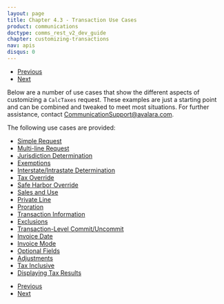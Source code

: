 ```yaml
---
layout: page
title: Chapter 4.3 - Transaction Use Cases
product: communications
doctype: comms_rest_v2_dev_guide
chapter: customizing-transactions
nav: apis
disqus: 0
---
```


<ul class="pager">
  <li class="previous"><a href="/communications/dev-guide_rest_v2/customizing-transactions/account-customizations/"><i class="glyphicon glyphicon-chevron-left"></i>Previous</a></li>
  <li class="next"><a href="/communications/dev-guide_rest_v2/customizing-transactions/sample-transactions/simple-request">Next<i class="glyphicon glyphicon-chevron-right"></i></a></li>
</ul>

Below are a number of use cases that show the different aspects of customizing a <code>CalcTaxes</code> request.  These examples are just a starting point and can be combined and tweaked to meet most situations.  For further assistance, contact <a class="dev-guide-link" href="mailto:CommunicationSupport@avalara.com">CommunicationSupport@avalara.com</a>.

The following use cases are provided:
<ul class="dev-guide-list">
    <li><a class="dev-guide-link" href="/communications/dev-guide_rest_v2/customizing-transactions/sample-transactions/simple-request/">Simple Request</a></li>
    <li><a class="dev-guide-link" href="/communications/dev-guide_rest_v2/customizing-transactions/sample-transactions/multi-line-request/">Multi-line Request</a></li>
    <li><a class="dev-guide-link" href="/communications/dev-guide_rest_v2/customizing-transactions/sample-transactions/jurisdiction-determination/">Jurisdiction Determination</a></li>
    <li><a class="dev-guide-link" href="/communications/dev-guide_rest_v2/customizing-transactions/sample-transactions/exemption/">Exemptions</a></li>
    <li><a class="dev-guide-link" href="/communications/dev-guide_rest_v2/customizing-transactions/sample-transactions/inter-intrastate/">Interstate/Intrastate Determination</a></li>
    <li><a class="dev-guide-link" href="/communications/dev-guide_rest_v2/customizing-transactions/sample-transactions/tax-override/">Tax Override</a></li>
    <li><a class="dev-guide-link" href="/communications/dev-guide_rest_v2/customizing-transactions/sample-transactions/safe-harbor-override/">Safe Harbor Override</a></li>
    <li><a class="dev-guide-link" href="/communications/dev-guide_rest_v2/customizing-transactions/sample-transactions/sau/">Sales and Use</a></li>
    <li><a class="dev-guide-link" href="/communications/dev-guide_rest_v2/customizing-transactions/sample-transactions/private-line/">Private Line</a></li>
    <li><a class="dev-guide-link" href="/communications/dev-guide_rest_v2/customizing-transactions/sample-transactions/proration/">Proration</a></li>
    <li><a class="dev-guide-link" href="/communications/dev-guide_rest_v2/customizing-transactions/sample-transactions/transaction-information/">Transaction Information</a></li>
    <li><a class="dev-guide-link" href="/communications/dev-guide_rest_v2/customizing-transactions/sample-transactions/exclusion/">Exclusions</a></li>
    <li><a class="dev-guide-link" href="/communications/dev-guide_rest_v2/customizing-transactions/sample-transactions/commit/">Transaction-Level Commit/Uncommit</a></li>
    <li><a class="dev-guide-link" href="/communications/dev-guide_rest_v2/customizing-transactions/sample-transactions/invoice-date/">Invoice Date</a></li>
    <li><a class="dev-guide-link" href="/communications/dev-guide_rest_v2/customizing-transactions/sample-transactions/invoice-mode/">Invoice Mode</a></li>
    <li><a class="dev-guide-link" href="/communications/dev-guide_rest_v2/customizing-transactions/sample-transactions/optional-fields/">Optional Fields</a></li>
    <li><a class="dev-guide-link" href="/communications/dev-guide_rest_v2/customizing-transactions/sample-transactions/adjustment/">Adjustments</a></li>
    <li><a class="dev-guide-link" href="/communications/dev-guide_rest_v2/customizing-transactions/sample-transactions/tax-inclusive/">Tax Inclusive</a></li>
    <li><a class="dev-guide-link" href="/communications/dev-guide_rest_v2/customizing-transactions/sample-transactions/displaying-tax-results/">Displaying Tax Results</a></li>
</ul>

<ul class="pager">
  <li class="previous"><a href="/communications/dev-guide_rest_v2/customizing-transactions/account-customizations/"><i class="glyphicon glyphicon-chevron-left"></i>Previous</a></li>
  <li class="next"><a href="/communications/dev-guide_rest_v2/customizing-transactions/sample-transactions/simple-request">Next<i class="glyphicon glyphicon-chevron-right"></i></a></li>
</ul>